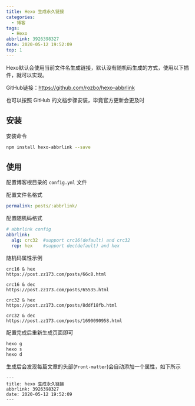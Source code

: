 ```yaml
---
title: Hexo 生成永久链接
categories:
  - 博客
tags:
  - Hexo
abbrlink: 3926398327
date: 2020-05-12 19:52:09
top: 1
---
```


Hexo默认会使用当前文件名生成链接，默认没有随机码生成的方式，使用以下插件，就可以实现。

GitHub链接：https://github.com/rozbo/hexo-abbrlink

也可以按照 GitHub 的文档步骤安装，毕竟官方更新会更及时

## 安装


安装命令

```bash
npm install hexo-abbrlink --save
```

## 使用

配置博客根目录的  `config.yml` 文件

配置文件名格式

```yml
permalink: posts/:abbrlink/
```

配置随机码格式

```yml
# abbrlink config
abbrlink:
  alg: crc32  #support crc16(default) and crc32
  rep: hex    #support dec(default) and hex
```

随机码属性示例

```
crc16 & hex
https://post.zz173.com/posts/66c8.html

crc16 & dec
https://post.zz173.com/posts/65535.html
```

```
crc32 & hex
https://post.zz173.com/posts/8ddf18fb.html

crc32 & dec
https://post.zz173.com/posts/1690090958.html
```

配置完成后重新生成页面即可

```bash
hexo g
hexo s
hexo d
```

生成后会发现每篇文章的头部(`Front-matter`)会自动添加一个属性，如下所示

```
---
title: hexo 生成永久链接
abbrlink: 3926398327
date: 2020-05-12 19:52:09
---
```
